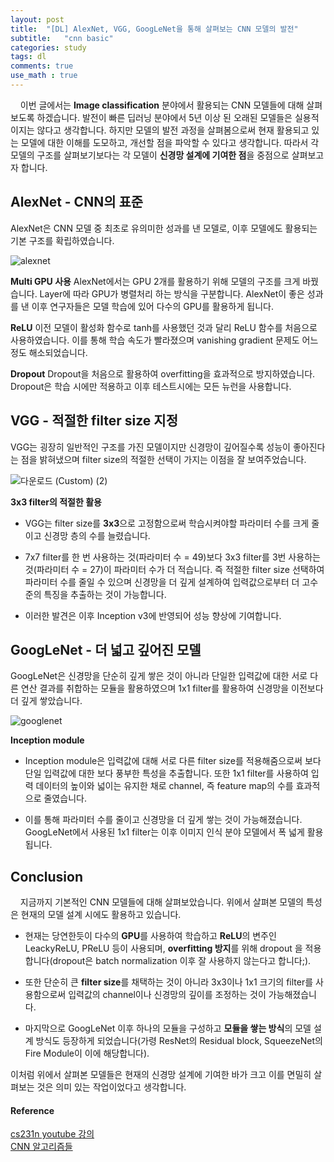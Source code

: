 ```yaml
---
layout: post
title:  "[DL] AlexNet, VGG, GoogLeNet을 통해 살펴보는 CNN 모델의 발전"
subtitle:   "cnn basic"
categories: study
tags: dl
comments: true
use_math : true
---
```


&nbsp;&nbsp;&nbsp;&nbsp;이번 글에서는 **Image classification** 분야에서 활용되는 CNN 모델들에 대해 살펴보도록 하겠습니다. 발전이 빠른 딥러닝 분야에서 5년 이상 된 오래된 모델들은 실용적이지는 않다고 생각합니다. 하지만 모델의 발전 과정을 살펴봄으로써 현재 활용되고 있는 모델에 대한 이해를 도모하고, 개선할 점을 파악할 수 있다고 생각합니다. 따라서 각 모델의 구조를 살펴보기보다는 각 모델이 **신경망 설계에 기여한 점**을 중점으로 살펴보고자 합니다. 
  

## AlexNet - CNN의 표준

AlexNet은 CNN 모델 중 최초로 유의미한 성과를 낸 모델로, 이후 모델에도 활용되는 기본 구조를 확립하였습니다. 

![alexnet](https://i.imgur.com/CwIvlUW.png)

**Multi GPU 사용**
  AlexNet에서는 GPU 2개를 활용하기 위해 모델의 구조를 크게 바꿨습니다. Layer에 따라 GPU가 병렬처리 하는 방식을 구분합니다. AlexNet이 좋은 성과를 낸 이후 연구자들은 모델 학습에 있어 다수의 GPU를 활용하게 됩니다.
 
**ReLU**
  이전 모델이 활성화 함수로 tanh를 사용했던 것과 달리 ReLU 함수를 처음으로 사용하였습니다. 이를 통해 학습 속도가 빨라졌으며 vanishing gradient 문제도 어느 정도 해소되었습니다. 
  
**Dropout**
  Dropout을 처음으로 활용하여 overfitting을 효과적으로 방지하였습니다. Dropout은 학습 시에만 적용하고 이후 테스트시에는 모든 뉴런을 사용합니다. 


## VGG - 적절한 filter size 지정

VGG는 굉장히 일반적인 구조를 가진 모델이지만 신경망이 깊어질수록 성능이 좋아진다는 점을 밝혀냈으며 filter size의 적절한 선택이 가지는 이점을 잘 보여주었습니다. 

![다운로드 (Custom) (2)](https://user-images.githubusercontent.com/35513025/79832642-d3f43300-83e4-11ea-9d93-6285773b7d70.png)


**3x3 filter의 적절한 활용**

- VGG는 filter size를 **3x3**으로 고정함으로써 학습시켜야할 파라미터 수를 크게 줄이고 신경망 층의 수를 늘렸습니다. 

- 7x7 filter를 한 번 사용하는 것(파라미터 수 = 49)보다 3x3 filter를 3번 사용하는 것(파라미터 수 = 27)이 파라미터 수가 더 적습니다. 즉 적절한 filter size 선택하여 파라미터 수를 줄일 수 있으며 신경망을 더 깊게 설계하여 입력값으로부터 더 고수준의 특징을 추출하는 것이 가능합니다. 

- 이러한 발견은 이후 Inception v3에 반영되어 성능 향상에 기여합니다. 

## GoogLeNet - 더 넓고 깊어진 모델

GoogLeNet은 신경망을 단순히 깊게 쌓은 것이 아니라 단일한 입력값에 대한 서로 다른 연산 결과를 취합하는 모듈을 활용하였으며 1x1 filter를 활용하여 신경망을 이전보다 더 깊게 쌓았습니다. 

![googlenet](https://img1.daumcdn.net/thumb/R1280x0/?scode=mtistory2&fname=https%3A%2F%2Fk.kakaocdn.net%2Fdn%2FMzPze%2FbtqyQy5e3NM%2F5HPtmAwVQzKJTj6wgWautk%2Fimg.png)

**Inception module**  

- Inception module은 입력값에 대해 서로 다른 filter size를 적용해줌으로써 보다 단일 입력값에 대한 보다 풍부한 특성을 추출합니다. 또한 1x1 filter를 사용하여 입력 데이터의 높이와 넓이는 유지한 채로 channel, 즉 feature map의 수를 효과적으로 줄였습니다.

-  이를 통해 파라미터 수를 줄이고 신경망을 더 깊게 쌓는 것이 가능해졌습니다. GoogLeNet에서 사용된 1x1 filter는 이후 이미지 인식 분야 모델에서 폭 넓게 활용됩니다. 
  
  
## Conclusion
&nbsp;&nbsp;&nbsp;&nbsp;지금까지 기본적인 CNN 모델들에 대해 살펴보았습니다. 위에서 살펴본 모델의 특성은 현재의 모델 설계 시에도 활용하고 있습니다. 

- 현재는 당연한듯이 다수의 **GPU**를 사용하여 학습하고 **ReLU**의 변주인 LeackyReLU, PReLU 등이 사용되며, **overfitting 방지**를 위해 dropout 을 적용합니다(dropout은 batch normalization 이후 잘 사용하지 않는다고 합니다;). 

- 또한 단순히 큰 **filter size**를 채택하는 것이 아니라 3x3이나 1x1 크기의 filter를 사용함으로써 입력값의 channel이나 신경망의 깊이를 조정하는 것이 가능해졌습니다. 

- 마지막으로 GoogLeNet 이후 하나의 모듈을 구성하고 **모듈을 쌓는 방식**의 모델 설계 방식도 등장하게 되었습니다(가령 ResNet의 Residual block, SqueezeNet의 Fire Module이 이에 해당합니다). 

이처럼 위에서 살펴본 모델들은 현재의 신경망 설계에 기여한 바가 크고 이를 면밀히 살펴보는 것은 의미 있는 작업이었다고 생각합니다.
  
#### Reference
[cs231n youtube 강의](https://www.youtube.com/playlist?list=PLzUTmXVwsnXod6WNdg57Yc3zFx_f-RYsq)  
[CNN 알고리즘들](https://bskyvision.com/539?category=635506)  
